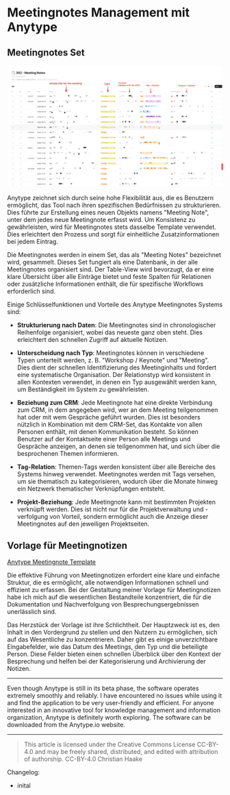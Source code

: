 # Meetingnotes Management mit Anytype

## Meetingnotes Set
![Anytype Meetingnote Set](2023_Antype-Meetingsnotes.png)

Anytype zeichnet sich durch seine hohe Flexibilität aus, die es Benutzern ermöglicht, das Tool nach ihren spezifischen Bedürfnissen zu strukturieren. Dies führte zur Erstellung eines neuen Objekts namens "Meeting Note", unter dem jedes neue Meetingnote erfasst wird. Um Konsistenz zu gewährleisten, wird für Meetingnotes stets dasselbe Template verwendet. Dies erleichtert den Prozess und sorgt für einheitliche Zusatzinformationen bei jedem Eintrag.

Die Meetingnotes werden in einem Set, das als "Meeting Notes" bezeichnet wird, gesammelt. Dieses Set fungiert als eine Datenbank, in der alle Meetingnotes organisiert sind. Der Table-View wird bevorzugt, da er eine klare Übersicht über alle Einträge bietet und feste Spalten für Relationen oder zusätzliche Informationen enthält, die für spezifische Workflows erforderlich sind.

Einige Schlüsselfunktionen und Vorteile des Anytype Meetingnotes Systems sind:

- **Strukturierung nach Daten**: Die Meetingnotes sind in chronologischer Reihenfolge organisiert, wobei das neueste ganz oben steht. Dies erleichtert den schnellen Zugriff auf aktuelle Notizen.
  
- **Unterscheidung nach Typ**: Meetingnotes können in verschiedene Typen unterteilt werden, z. B. "Workshop / Keynote" und "Meeting". Dies dient der schnellen Identifizierung des Meetinginhalts und fördert eine systematische Organisation. Der Relationstyp wird konsistent in allen Kontexten verwendet, in denen ein Typ ausgewählt werden kann, um Beständigkeit im System zu gewährleisten.

- **Beziehung zum CRM**: Jede Meetingnote hat eine direkte Verbindung zum CRM, in dem angegeben wird, wer an dem Meeting teilgenommen hat oder mit wem Gespräche geführt wurden. Dies ist besonders nützlich in Kombination mit dem CRM-Set, das Kontakte von allen Personen enthält, mit denen Kommunikation besteht. So können Benutzer auf der Kontaktseite einer Person alle Meetings und Gespräche anzeigen, an denen sie teilgenommen hat, und sich über die besprochenen Themen informieren.

- **Tag-Relation**: Themen-Tags werden konsistent über alle Bereiche des Systems hinweg verwendet. Meetingnotes werden mit Tags versehen, um sie thematisch zu kategorisieren, wodurch über die Monate hinweg ein Netzwerk thematischer Verknüpfungen entsteht.

- **Projekt-Beziehung**: Jede Meetingnote kann mit bestimmten Projekten verknüpft werden. Dies ist nicht nur für die Projektverwaltung und -verfolgung von Vorteil, sondern ermöglicht auch die Anzeige dieser Meetingnotes auf den jeweiligen Projektseiten.


## Vorlage für Meetingnotizen

[Anytype Meetingnote Template](/articles/2023_Anytype/2023_Anytype-Meetingnotes/2023_Anytype-Note%20Template.png)

Die effektive Führung von Meetingnotizen erfordert eine klare und einfache Struktur, die es ermöglicht, alle notwendigen Informationen schnell und effizient zu erfassen. Bei der Gestaltung meiner Vorlage für Meetingnotizen habe ich mich auf die wesentlichen Bestandteile konzentriert, die für die Dokumentation und Nachverfolgung von Besprechungsergebnissen unerlässlich sind. 

Das Herzstück der Vorlage ist ihre Schlichtheit. Der Hauptzweck ist es, den Inhalt in den Vordergrund zu stellen und den Nutzern zu ermöglichen, sich auf das Wesentliche zu konzentrieren. Daher gibt es einige unverzichtbare Eingabefelder, wie das Datum des Meetings, den Typ und die beteiligte Person. Diese Felder bieten einen schnellen Überblick über den Kontext der Besprechung und helfen bei der Kategorisierung und Archivierung der Notizen.

----

Even though Anytype is still in its beta phase, the software operates extremely smoothly and reliably. I have encountered no issues while using it and find the application to be very user-friendly and efficient. For anyone interested in an innovative tool for knowledge management and information organization, Anytype is definitely worth exploring. The software can be downloaded from the Anytype.io website.

----

> This article is licensed under the Creative Commons License CC-BY-4.0 and may be freely shared, distributed, and edited with attribution of authorship.
> CC-BY-4.0 Christian Haake

Changelog:
- inital 